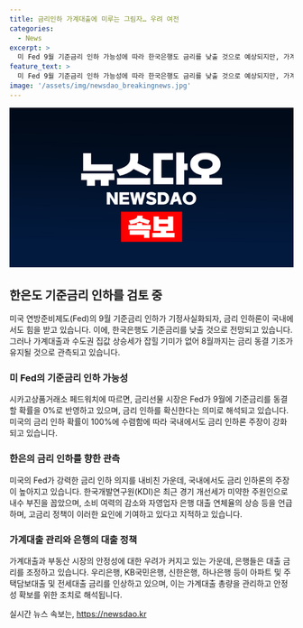 ```yaml
---
title: 금리인하 가계대출에 미루는 그림자… 우려 여전
categories:
  - News
excerpt: >
  미 Fed 9월 기준금리 인하 가능성에 따라 한국은행도 금리를 낮출 것으로 예상되지만, 가계대출과 수도권 집값 상승세가 계속되면서 8월까지는 금리 동결 기조가 유지될 것으로 보인다. 미국의 금리 인하 가능성이 높아지면서 국내에서도 금리 인하론이 제기되고 있으며, 가계대출 문제와 함께 금융 당국과 은행들의 대출 금리 인상에 대한 관심이 커지고 있다.
feature_text: >
  미 Fed 9월 기준금리 인하 가능성에 따라 한국은행도 금리를 낮출 것으로 예상되지만, 가계대출과 수도권 집값 상승세가 계속되면서 8월까지는 금리 동결 기조가 유지될 것으로 보인다. 미국의 금리 인하 가능성이 높아지면서 국내에서도 금리 인하론이 제기되고 있으며, 가계대출 문제와 함께 금융 당국과 은행들의 대출 금리 인상에 대한 관심이 커지고 있다.
image: '/assets/img/newsdao_breakingnews.jpg'
---
```


<p><img src="/assets/img/newsdao_breakingnews.jpg" alt="ontimetimes 속보" /></p>

<h2 data-ke-size="size26">한은도 기준금리 인하를 검토 중</h2>

<p data-ke-size="size16">미국 연방준비제도(Fed)의 9월 기준금리 인하가 기정사실화되자, 금리 인하론이 국내에서도 힘을 받고 있습니다. 이에, 한국은행도 기준금리를 낮출 것으로 전망되고 있습니다. 그러나 가계대출과 수도권 집값 상승세가 잡힐 기미가 없어 8월까지는 금리 동결 기조가 유지될 것으로 관측되고 있습니다.</p>

<h3 data-ke-size="size24"><b>미 Fed의 기준금리 인하 가능성</b></h3>

<p data-ke-size="size16">시카고상품거래소 페드워치에 따르면, 금리선물 시장은 Fed가 9월에 기준금리를 동결할 확률을 0%로 반영하고 있으며, 금리 인하를 확신한다는 의미로 해석되고 있습니다. 미국의 금리 인하 확률이 100%에 수렴함에 따라 국내에서도 금리 인하론 주장이 강화되고 있습니다. </p>

<h3 data-ke-size="size24"><b>한은의 금리 인하를 향한 관측</b></h3>

<p data-ke-size="size16">미국의 Fed가 강력한 금리 인하 의지를 내비친 가운데, 국내에서도 금리 인하론의 주장이 높아지고 있습니다. 한국개발연구원(KDI)은 최근 경기 개선세가 미약한 주원인으로 내수 부진을 꼽았으며, 소비 여력의 감소와 자영업자 은행 대출 연체율의 상승 등을 언급하며, 고금리 정책이 이러한 요인에 기여하고 있다고 지적하고 있습니다.</p>

<h3 data-ke-size="size24"><b>가계대출 관리와 은행의 대출 정책</b></h3>

<p data-ke-size="size16">가계대출과 부동산 시장의 안정성에 대한 우려가 커지고 있는 가운데, 은행들은 대출 금리를 조정하고 있습니다. 우리은행, KB국민은행, 신한은행, 하나은행 등이 아파트 및 주택담보대출 및 전세대출 금리를 인상하고 있으며, 이는 가계대출 총량을 관리하고 안정성 확보를 위한 조치로 해석됩니다.</p>
실시간 뉴스 속보는, <a href="https://newsdao.kr" rel="dofollow">https://newsdao.kr</a>


